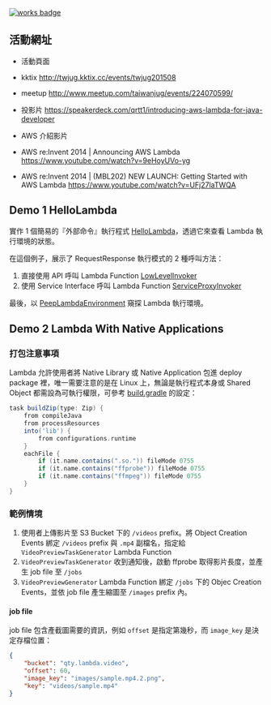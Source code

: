 [![works badge](https://cdn.rawgit.com/nikku/works-on-my-machine/v0.2.0/badge.svg)](https://github.com/nikku/works-on-my-machine)

## 活動網址

* 活動頁面 
 * kktix http://twjug.kktix.cc/events/twjug201508
 * meetup http://www.meetup.com/taiwanjug/events/224070599/

* 投影片 https://speakerdeck.com/qrtt1/introducing-aws-lambda-for-java-developer

* AWS 介紹影片
 * AWS re:Invent 2014 | Announcing AWS Lambda https://www.youtube.com/watch?v=9eHoyUVo-yg
 * AWS re:Invent 2014 | (MBL202) NEW LAUNCH: Getting Started with AWS Lambda https://www.youtube.com/watch?v=UFj27laTWQA

## Demo 1 HelloLambda

實作 1 個簡易的『外部命令』執行程式 [HelloLambda](https://github.com/qrtt1/TWJUG20150801/blob/master/src/main/java/org/qty/aws/lambda/HelloLambda.java)，透過它來查看 Lambda 執行環境的狀態。

在這個例子，展示了 RequestResponse 執行模式的 2 種呼叫方法：

1. 直接使用 API 呼叫 Lambda Function [LowLevelInvoker](https://github.com/qrtt1/TWJUG20150801/blob/master/src/main/java/org/qty/aws/lambda/invoker/LowLevelInvoker.java)
1. 使用 Service Interface 呼叫 Lambda Function [ServiceProxyInvoker](https://github.com/qrtt1/TWJUG20150801/blob/master/src/main/java/org/qty/aws/lambda/invoker/ServiceProxyInvoker.java)

最後，以 [PeepLambdaEnvironment](https://github.com/qrtt1/TWJUG20150801/blob/master/src/main/java/org/qty/aws/lambda/invoker/PeepLambdaEnvironment.java) 窺探 Lambda 執行環境。

## Demo 2 Lambda With Native Applications

### 打包注意事項

Lambda 允許使用者將 Native Library 或 Native Application 包進 deploy package 裡，唯一需要注意的是在 Linux 上，無論是執行程式本身或 Shared Object 都需設為可執行權限，可參考 [build.gradle](https://github.com/qrtt1/TWJUG20150801/blob/master/build.gradle) 的設定：

```groovy
task buildZip(type: Zip) {
    from compileJava
    from processResources              
    into('lib') {
        from configurations.runtime
    }           
    eachFile { 
        if (it.name.contains(".so.")) fileMode 0755
        if (it.name.contains("ffprobe")) fileMode 0755
        if (it.name.contains("ffmpeg")) fileMode 0755
    }
}
```

### 範例情境

1. 使用者上傳影片至 S3 Bucket 下的 `/videos` prefix。將 Object Creation Events 綁定 `/videos` prefix 與 `.mp4` 副檔名，指定給 `VideoPreviewTaskGenerator` Lambda Function
1. `VideoPreviewTaskGenerator` 收到通知後，啟動 ffprobe 取得影片長度，並產生 job file 至 `/jobs`
1. `VideoPreviewGenerator` Lambda Function 綁定 `/jobs` 下的 Objec Creation Events，並依 job file 產生縮圖至 `/images` prefix 內。

#### job file

job file 包含產截圖需要的資訊，例如 `offset` 是指定第幾秒，而 `image_key` 是決定存檔位置：

```json
{
    "bucket": "qty.lambda.video",
    "offset": 60,
    "image_key": "images/sample.mp4.2.png",
    "key": "videos/sample.mp4"
}
```
